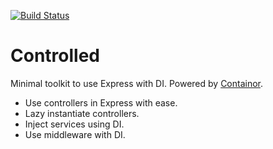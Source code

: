 [![Build Status](https://gitlab.com/ngerritsen/controlled/badges/master/pipeline.svg)](https://gitlab.com/ngerritsen/controlled/-/commits/master)

# Controlled

Minimal toolkit to use Express with DI. Powered by [Containor](https://ngerritsen.gitlab.io/containor/#/).

- Use controllers in Express with ease.
- Lazy instantiate controllers.
- Inject services using DI.
- Use middleware with DI.
